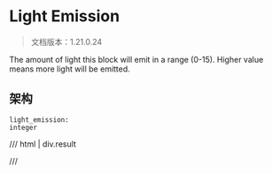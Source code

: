 # Light Emission

> 文档版本：1.21.0.24

The amount of light this block will emit in a range (0-15). Higher value means more light will be emitted.

## 架构

```mcschema
light_emission:
integer

```

/// html | div.result

///

